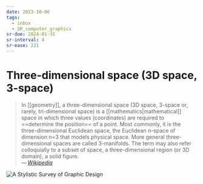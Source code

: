 ```yaml
---
date: 2023-10-06
tags:
  - inbox
  - SR_computer_graphics
sr-due: 2024-01-31
sr-interval: 4
sr-ease: 221
---
```


# Three-dimensional space (3D space, 3-space)

> In [[geometry]], a three-dimensional space (3D space, 3-space or, rarely,
> tri-dimensional space) is a [[mathematics|mathematical]] space in which three
> values (coordinates) are required to ==determine the position== of a point.
> Most commonly, it is the three-dimensional Euclidean space, the Euclidean
> n-space of dimension n=3 that models physical space. More general
> three-dimensional spaces are called 3-manifolds. The term may also refer
> colloquially to a subset of space, a three-dimensional region (or 3D domain),
> a solid figure.\
> — <cite>[Wikipedia](https://en.wikipedia.org/wiki/Three-dimensional_space)</cite>

![A Stylistic Survey of Graphic Design](img/Cartesian_coordinate_system.excalidraw.svg)
